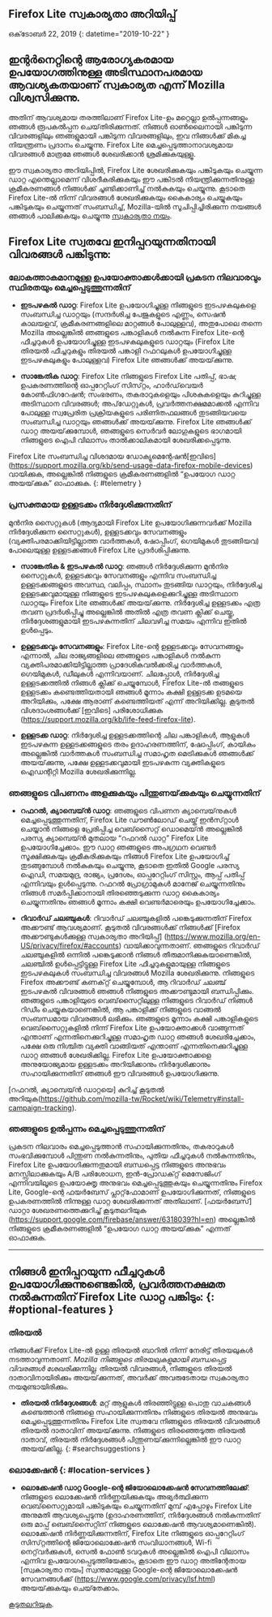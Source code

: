 ## <span class="privacy-header-firefox-lite">Firefox Lite</span> <span class="privacy-header-policy">സ്വകാര്യതാ അറിയിപ്പ്</span>

ഒക്‌ടോബർ 22, 2019
{: datetime="2019-10-22" }

## ഇന്റർനെറ്റിന്റെ ആരോഗ്യകരമായ ഉപയോഗത്തിനുള്ള അടിസ്ഥാനപരമായ ആവശ്യകതയാണ് സ്വകാര്യത എന്ന് Mozilla വിശ്വസിക്കുന്നു.

അതിന് ആവശ്യമായ തരത്തിലാണ് Firefox Lite-ഉം മറ്റെല്ലാ ഉൽപ്പന്നങ്ങളും ഞങ്ങൾ രൂപകൽപ്പന ചെയ്‌തിരിക്കുന്നത്. നിങ്ങൾ ഓൺലൈനായി പങ്കിടുന്ന വിവരങ്ങളിലും ഞങ്ങളുമായി പങ്കിടുന്ന വിവരങ്ങളിലും, ഇവ നിങ്ങൾക്ക് മികച്ച നിയന്ത്രണം പ്രദാനം ചെയ്യുന്നു. Firefox Lite മെച്ചപ്പെടുത്താനാവശ്യമായ വിവരങ്ങൾ മാത്രമേ ഞങ്ങൾ ശേഖരിക്കാൻ ശ്രമിക്കുകയുള്ളൂ.

ഈ സ്വകാര്യതാ അറിയിപ്പിൽ, Firefox Lite ശേഖരിക്കുകയും പങ്കിടുകയും ചെയ്യുന്ന ഡാറ്റ എന്തെല്ലാമെന്ന് വിശദീകരിക്കുകയും ഈ പങ്കിടൽ നിയന്ത്രിക്കുന്നതിനുള്ള ക്രമീകരണങ്ങൾ നിങ്ങൾക്ക് ചൂണ്ടിക്കാണിച്ച് നൽകുകയും ചെയ്യുന്നു. കൂടാതെ Firefox Lite-ൽ നിന്ന് വിവരങ്ങൾ ശേഖരിക്കുകയും കൈകാര്യം ചെയ്യുകയും പങ്കിടുകയും ചെയ്യുന്നത് സംബന്ധിച്ച്, Mozilla-യിൽ സൂചിപ്പിച്ചിരിക്കുന്ന നയങ്ങൾ ഞങ്ങൾ പാലിക്കുകയും ചെയ്യുന്നു [സ്വകാര്യതാ നയം](https://www.mozilla.org/privacy/).

## Firefox Lite സ്വതവേ ഇനിപ്പറയുന്നതിനായി വിവരങ്ങൾ പങ്കിടുന്നു:

### ലോകത്താകമാനമുള്ള ഉപയോക്താക്കൾക്കായി പ്രകടന നിലവാരവും സ്ഥിരതയും മെച്ചപ്പെടുത്തുന്നതിന്

* __ഇടപഴകൽ ഡാറ്റ__: Firefox Lite ഉപയോഗിച്ചുള്ള നിങ്ങളുടെ ഇടപഴകലുകളെ സംബന്ധിച്ച ഡാറ്റയും (സന്ദർശിച്ച പേജുകളുടെ എണ്ണം, സെഷൻ കാലയളവ്, ക്രമീകരണങ്ങളിലെ മാറ്റങ്ങൾ പോലുള്ളവ), അതുപോലെ തന്നെ Mozilla അല്ലെങ്കിൽ ഞങ്ങളുടെ പങ്കാളികൾ നൽകുന്ന Firefox Lite-ന്റെ ഫീച്ചറുകൾ ഉപയോഗിച്ചുള്ള ഇടപഴകലുകളുടെ ഡാറ്റയും (Firefox Lite തിരയൽ ഫീച്ചറുകളും തിരയൽ പങ്കാളി റഫറലുകൾ ഉപയോഗിച്ചുള്ള ഇടപഴകലുകളും പോലുള്ളവ) Firefox Lite ഞങ്ങൾക്ക് അയയ്‌ക്കുന്നു.

* __സാങ്കേതിക ഡാറ്റ__: Firefox Lite നിങ്ങളുടെ Firefox Lite പതിപ്പ്, ഭാഷ; ഉപകരണത്തിന്റെ ഓപ്പറേറ്റിംഗ് സിസ്‌റ്റം, ഹാർഡ്‌വെയർ കോൺഫിഗറേഷൻ; സംഭരണം, തകരാറുകളെയും പിശകുകളെയും കുറിച്ചുള്ള അടിസ്ഥാന വിവരങ്ങൾ; അപ്‌ഡേറ്റുകൾ, പ്രവർത്തനക്ഷമമാക്കൽ എന്നിവ പോലുള്ള സ്വപ്രേരിത പ്രക്രിയകളുടെ പരിണിതഫലങ്ങൾ തുടങ്ങിയവയെ സംബന്ധിച്ച ഡാറ്റയും ഞങ്ങൾക്ക് അയയ്‌ക്കുന്നു. Firefox Lite ഞങ്ങൾക്ക് ഡാറ്റ അയയ്‌ക്കുമ്പോൾ, ഞങ്ങളുടെ സെർവർ ലോഗുകളുടെ ഭാഗമായി നിങ്ങളുടെ ഐപി വിലാസം താൽക്കാലികമായി ശേഖരിക്കപ്പെടുന്നു.

Firefox Lite സംബന്ധിച്ച വിശദമായ ഡോക്യുമെന്റേഷൻ[ഇവിടെ] (https://support.mozilla.org/kb/send-usage-data-firefox-mobile-devices) വായിക്കുക, അല്ലെങ്കിൽ നിങ്ങളുടെ ക്രമീകരണങ്ങളിൽ “ഉപയോഗ ഡാറ്റ അയയ്‌ക്കുക” ഓഫാക്കുക.
{: #telemetry }

### പ്രസക്തമായ ഉള്ളടക്കം നിർദ്ദേശിക്കുന്നതിന്

മുൻനിര സൈറ്റുകൾ (ആദ്യമായി Firefox Lite ഉപയോഗിക്കുന്നവർക്ക് Mozilla നിർദ്ദേശിക്കുന്ന സൈറ്റുകൾ), ഉള്ളടക്കവും സേവനങ്ങളും (വ്യക്തിപരമാക്കിയിട്ടില്ലാത്ത വാർത്തകൾ, ഷോപ്പിംഗ്, ഗെയിമുകൾ തുടങ്ങിയവ) പോലെയുള്ള ഉള്ളടക്കങ്ങൾ Firefox Lite പ്രദർശിപ്പിക്കുന്നു.

* __സാങ്കേതിക & ഇടപഴകൽ ഡാറ്റ__: ഞങ്ങൾ നിർദ്ദേശിക്കുന്ന മുൻനിര സൈറ്റുകൾ, ഉള്ളടക്കവും സേവനങ്ങളും എന്നിവ സംബന്ധിച്ച ഉള്ളടക്കങ്ങളുടെ അവസ്ഥ, വലിപ്പം, സ്ഥാനം തുടങ്ങിയ ഡാറ്റയും, നിർദ്ദേശിച്ച ഉള്ളടക്കവുമായുള്ള നിങ്ങളുടെ ഇടപഴകലുകളെക്കുറിച്ചുള്ള അടിസ്ഥാന ഡാറ്റയും Firefox Lite ഞങ്ങൾക്ക് അയയ്‌ക്കുന്നു. നിർദ്ദേശിച്ച ഉള്ളടക്കം എത്ര തവണ പ്രദർശിപ്പിച്ചു അല്ലെങ്കിൽ അതിൽ എത്ര തവണ ക്ലിക്ക് ചെയ്തു, നിർദ്ദേശങ്ങളുമായി ഇടപഴകുന്നതിന് ചിലവഴിച്ച സമയം എന്നിവ ഇതിൽ ഉൾപ്പെടും. 

* __ഉള്ളടക്കവും സേവനങ്ങളും__: Firefox Lite-ന്റെ ഉള്ളടക്കവും സേവനങ്ങളും എന്നാൽ, ചില രാജ്യങ്ങളിലെ ഞങ്ങളുടെ പങ്കാളികൾ നൽകുന്ന വ്യക്തിപരമാക്കിയിട്ടില്ലാത്ത പ്രാദേശികവൽക്കരിച്ച വാർത്തകൾ, ഗെയിമുകൾ, ഡീലുകൾ എന്നിവയാണ്. ചിലപ്പോൾ, നിർദ്ദേശിച്ച ഉള്ളടക്കത്തിൽ നിങ്ങൾ ക്ലിക്ക് ചെയ്യുമ്പോൾ, Firefox Lite-ൽ തങ്ങളുടെ ഉള്ളടക്കം കണ്ടെത്തിയതായി ഞങ്ങൾ മൂന്നാം കക്ഷി ഉള്ളടക്ക ഉടമയെ അറിയിക്കും, പക്ഷേ ആരാണ് കണ്ടെത്തിയത് എന്ന് അറിയിക്കില്ല. കൂടുതൽ വിശദാംശങ്ങൾക്ക് [ഇവിടെ] പരിശോധിക്കുക (https://support.mozilla.org/kb/life-feed-firefox-lite).

* __ഉള്ളടക്ക ഡാറ്റ__: നിർദ്ദേശിച്ച ഉള്ളടക്കത്തിന്റെ ചില പങ്കാളികൾ, ആളുകൾ ഇടപഴകുന്ന ഉള്ളടക്കങ്ങളുടെ തരം ഉദാഹരണത്തിന്, ഷോപ്പിംഗ്, കായികം അല്ലെങ്കിൽ വാർത്തകൾ സംബന്ധിച്ച സമാഹൃത മെട്രിക്കുകൾ ഞങ്ങൾക്ക് അയയ്‌ക്കുന്നു, പക്ഷേ ഉള്ളടക്കവുമായി ഇടപഴകുന്ന വ്യക്തികളുടെ ഐഡന്റിറ്റി Mozilla ശേഖരിക്കുന്നില്ല.

### ഞങ്ങളുടെ വിപണനം അളക്കുകയും പിന്തുണയ്‌ക്കുകയും ചെയ്യുന്നതിന്

* __റഫറൽ, ക്യാമ്പെയ്‌ൻ ഡാറ്റ__: ഞങ്ങളുടെ വിപണന ക്യാമ്പെയ്‌നുകൾ മെച്ചപ്പെടുത്തുന്നതിന്, Firefox Lite ഡൗൺലോഡ് ചെയ്ത് ഇൻസ്‌റ്റാൾ ചെയ്യാൻ നിങ്ങളെ പ്രേരിപ്പിച്ച വെബ്‌സൈറ്റ് ഡൊമെയ്‌ൻ അല്ലെങ്കിൽ പരസ്യ ക്യാമ്പെയ്‌ൻ മുതലായ “റഫറൽ ഡാറ്റ” Firefox Lite ഉപയോഗിച്ചേക്കാം. ഈ ഡാറ്റ ഞങ്ങളുടെ അപഗ്രഥന വെണ്ടർ സൂക്ഷിക്കുകയും ക്രമീകരിക്കുകയും നിങ്ങൾ Firefox Lite ഉപയോഗിച്ച് തുടങ്ങുമ്പോൾ നൽകുകയും ചെയ്യുന്നു, കൂടാതെ ഇതിൽ Google പരസ്യ ഐഡി, സമയമുദ്ര, രാജ്യം, പ്രദേശം, ഓപ്പറേറ്റിംഗ് സിസ്റ്റം, ആപ്പ് പതിപ്പ് എന്നിവയും ഉൾപ്പെടുന്നു. റഫറൽ പ്രോഗ്രാമുകൾ മാനേജ് ചെയ്യുന്നതിനും നിങ്ങൾ സമർപ്പിക്കാനായി തിരഞ്ഞെടുക്കുന്ന ഡാറ്റ കൈകാര്യം ചെയ്യുന്നതിനും ഞങ്ങൾ മൂന്നാം കക്ഷി വെണ്ടർമാരെയും ഉപയോഗിച്ചേക്കാം.

* __റിവാർഡ് ചലഞ്ചുകൾ__: റിവാർഡ് ചലഞ്ചുകളിൽ പങ്കെടുക്കുന്നതിന് Firefox അക്കൗണ്ട് ആവശ്യമാണ്. കൂടുതൽ വിവരങ്ങൾക്ക് നിങ്ങൾക്ക് [Firefox അക്കൗണ്ടുകൾക്കുള്ള സ്വകാര്യതാ അറിയിപ്പ്] (https://www.mozilla.org/en-US/privacy/firefox/#accounts) വായിക്കാവുന്നതാണ്. ഞങ്ങളുടെ റിവാർഡ് ചലഞ്ചുകളിൽ ഒന്നിൽ പങ്കെടുക്കാൻ നിങ്ങൾ തീരുമാനിക്കുകയാണെങ്കിൽ, ചലഞ്ചിൽ ഉൾപ്പെട്ടിട്ടുള്ള Firefox Lite ഫീച്ചറുകളുമായുള്ള നിങ്ങളുടെ ഇടപഴകലുകൾ സംബന്ധിച്ച വിവരങ്ങൾ Mozilla ശേഖരിക്കുന്നു. നിങ്ങളുടെ Firefox അക്കൗണ്ട് കണക്‌റ്റ് ചെയ്യുമ്പോൾ, ആ റിവാർഡ് ചലഞ്ച് ഇടപഴകൽ വിവരങ്ങൾ ഞങ്ങൾ നിങ്ങളുടെ അക്കൗണ്ടുമായി ബന്ധിപ്പിക്കും. ഞങ്ങളുടെ പങ്കാളിയുടെ വെബ്‌സൈറ്റിലുള്ള നിങ്ങളുടെ റിവാർഡ് നിങ്ങൾ റിഡീം ചെയ്യുകയാണെങ്കിൽ, ആ പങ്കാളിക്ക് നിങ്ങളുടെ വാങ്ങൽ സംബന്ധമായ വിവരങ്ങൾ ലഭിക്കും. ഞങ്ങളുടെ മൂന്നാം കക്ഷി പങ്കാളികളുടെ വെബ്‌സൈറ്റുകളിൽ നിന്ന് Firefox Lite ഉപയോക്താക്കൾ വാങ്ങുന്നത് എന്താണ് എന്നതിനെക്കുറിച്ചുള്ള സമാഹൃത ഡാറ്റ ഞങ്ങൾ ശേഖരിച്ചേക്കാം, പക്ഷേ ഒരു നിശ്ചിത വ്യക്തി വാങ്ങിയത് എന്താണ് എന്നതിനെക്കുറിച്ചുള്ള ഡാറ്റ ഞങ്ങൾ ശേഖരിക്കില്ല. Firefox Lite ഉപയോക്താക്കളെ അനുയോജ്യമായ ഉള്ളടക്കം അറിയിക്കാനും നിർദ്ദേശിക്കാനും സഹായിക്കുന്നതിന് ഞങ്ങൾ ഈ വിവരങ്ങൾ ഉപയോഗിക്കുന്നു.

 [റഫറൽ, ക്യാമ്പെയ്‌ൻ ഡാറ്റയെ] കുറിച്ച് കൂടുതൽ അറിയുക(https://github.com/mozilla-tw/Rocket/wiki/Telemetry#install-campaign-tracking). 

### ഞങ്ങളുടെ ഉൽപ്പന്നം മെച്ചപ്പെടുത്തുന്നതിന്

പ്രകടന നിലവാരം മെച്ചപ്പെടുത്താൻ സഹായിക്കുന്നതിനും, തകരാറുകൾ സംഭവിക്കുമ്പോൾ പിന്തുണ നൽകുന്നതിനും, പുതിയ ഫീച്ചറുകൾ നൽകുന്നതിനും, Firefox Lite ഉപയോഗിക്കുന്നതുമായി ബന്ധപ്പെട്ട നിങ്ങളുടെ അനുഭവം മനസ്സിലാക്കുകയും A/B പരിശോധന, ഇൻ-പ്രോഡക്‌റ്റ് മെസേജിംഗ് എന്നിവയിലൂടെ ഉപയോക്തൃ അനുഭവം മെച്ചപ്പെടുത്തുകയും ചെയ്യുന്നതിനും Firefox Lite, Google-ന്റെ ഫയർബേസ് പ്ലാറ്റ്‌ഫോമാണ് ഉപയോഗിക്കുന്നത്, നിങ്ങളുടെ ഉപകരണത്തിൽ നിന്നുള്ള ഡാറ്റ ശേഖരിക്കുന്നത് അതിലാണ്. [ഫയർബേസ്] ഡാറ്റാ ശേഖരണത്തെക്കുറിച്ച് കൂടുതലറിയുക (https://support.google.com/firebase/answer/6318039?hl=en) അല്ലെങ്കിൽ നിങ്ങളുടെ ക്രമീകരണങ്ങളിൽ “ഉപയോഗ ഡാറ്റ അയയ്‌ക്കുക” എന്നത് ഓഫാക്കുക.

---

## നിങ്ങൾ ഇനിപ്പറയുന്ന ഫീച്ചറുകൾ ഉപയോഗിക്കുന്നുണ്ടെങ്കിൽ, പ്രവർത്തനക്ഷമത നൽകുന്നതിന് Firefox Lite ഡാറ്റ പങ്കിടും: {: #optional-features }

### തിരയൽ

നിങ്ങൾക്ക് Firefox Lite-ൽ ഉള്ള തിരയൽ ബാറിൽ നിന്ന് നേരിട്ട് തിരയലുകൾ നടത്താവുന്നതാണ്. _Mozilla നിങ്ങളുടെ തിരയലുകളുമായി ബന്ധപ്പെട്ട വിവരങ്ങൾ ശേഖരിക്കുന്നില്ല._ തിരയൽ വിവരങ്ങൾ, നിങ്ങളുടെ തിരയൽ ദാതാവിനായിരിക്കും അയയ്‌ക്കുന്നത്, അവർക്ക് അവരുടേതായ സ്വകാര്യതാ നയമുണ്ടായിരിക്കും.

* __തിരയൽ നിർദ്ദേശങ്ങൾ__: മറ്റ് ആളുകൾ തിരഞ്ഞിട്ടുള്ള പൊതു വാചകങ്ങൾ കണ്ടെത്താൻ നിങ്ങളെ സഹായിക്കുന്നതിനും നിങ്ങളുടെ തിരയൽ അനുഭവം മെച്ചപ്പെടുത്തുന്നതിനും Firefox Lite സ്വതവേ നിങ്ങളുടെ തിരയൽ വിവരങ്ങൾ തിരയൽ ദാതാവിന് അയയ്‌ക്കുന്നു. നിങ്ങളുടെ തിരഞ്ഞെടുത്ത തിരയൽ ദാതാവ്, തിരയൽ നിർദ്ദേശങ്ങൾ പിന്തുണയ്‌ക്കുന്നില്ലെങ്കിൽ ഈ ഡാറ്റ അയയ്‌ക്കില്ല.
{: #searchsuggestions }
    
### ലൊക്കേഷൻ {: #location-services }

* __ലൊക്കേഷൻ ഡാറ്റ Google-ന്റെ ജിയോലൊക്കേഷൻ സേവനത്തിലേക്ക്__: നിങ്ങളുടെ ലൊക്കേഷൻ നിർണ്ണയിക്കുകയും അഭ്യർത്ഥിക്കുന്ന വെബ്‌സൈറ്റുമായി പങ്കിടുകയും ചെയ്യുന്നതിന് മുമ്പ് എപ്പോഴും Firefox Lite അനുമതി ആവശ്യപ്പെടുന്നു (ഉദാഹരണത്തിന്, നിർദ്ദേശങ്ങൾ നൽകുന്നതിന് ഒരു മാപ്പ് ബെബ്‌സൈറ്റിന് നിങ്ങളുടെ ലൊക്കേഷൻ ആവശ്യമാണെങ്കിൽ). ലൊക്കേഷൻ നിർണ്ണയിക്കുന്നതിന്, Firefox Lite നിങ്ങളുടെ ഓപ്പറേറ്റിംഗ് സിസ്‌റ്റത്തിന്റെ ജിയോലൊക്കേഷൻ സംവിധാനങ്ങൾ, Wi-fi നെറ്റ്‌വർക്കുകൾ, സെൽ ഫോൺ ടവറുകൾ അല്ലെങ്കിൽ ഐപി വിലാസം എന്നിവ ഉപയോഗപ്പെടുത്തിയേക്കാം, കൂടാതെ ഈ ഡാറ്റ അതിന്റേതായ [സ്വകാര്യതാ നയം] സ്വന്തമായുള്ള Google-ന്റെ ജിയോലൊക്കേഷൻ സേവനങ്ങൾക്ക്  (https://www.google.com/privacy/lsf.html) അയയ്‌ക്കുകയും ചെയ്‌തേക്കാം.

 [കൂടുതലറിയുക](https://www.mozilla.org/firefox/geolocation/).	
